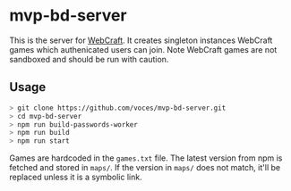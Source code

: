 # mvp-bd-server

This is the server for [WebCraft](https://github.com/voces/webcraft). It
creates singleton instances WebCraft games which authenicated users can join.
Note WebCraft games are not sandboxed and should be run with caution.

## Usage

```bash
> git clone https://github.com/voces/mvp-bd-server.git
> cd mvp-bd-server
> npm run build-passwords-worker
> npm run build
> npm run start
```

Games are hardcoded in the `games.txt` file. The latest version from npm is
fetched and stored in `maps/`. If the version in `maps/` does not match, it'll
be replaced unless it is a symbolic link.
